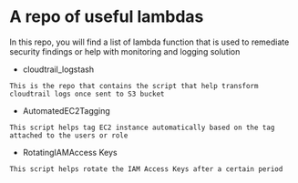 # A repo of useful lambdas

In this repo, you will find a list of lambda function that is used to remediate security findings or help with monitoring and logging solution

* cloudtrail_logstash

```
This is the repo that contains the script that help transform cloudtrail logs once sent to S3 bucket
```

* AutomatedEC2Tagging

```
This script helps tag EC2 instance automatically based on the tag attached to the users or role
```

* RotatingIAMAccess Keys

```
This script helps rotate the IAM Access Keys after a certain period
```